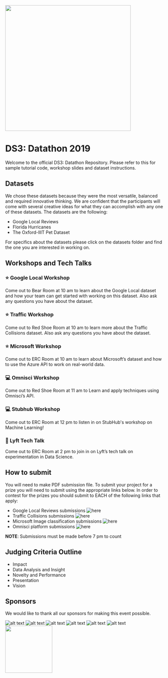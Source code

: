 <img src="https://github.com/data-science-student-society/datathon2019/blob/master/images/datathon.png" width="400" />

# DS3: Datathon 2019
Welcome to the official DS3: Datathon Repository. Please refer to this for sample tutorial code, workshop slides and dataset instructions.

## Datasets
We chose these datasets because they were the most versatile, balanced and required innovative thinking. We are confident that the participants will come with several creative ideas for what they can accomplish with any one of these datasets. The datasets are the following:

- Google Local Reviews 
- Florida Hurricanes
- The Oxford-IIIT Pet Dataset

For specifics about the datasets please click on the datasets folder and find the one you are interested in working on. 

## Workshops and Tech Talks
### :star: Google Local Workshop
Come out to Bear Room at 10 am to learn about the Google Local dataset and how your team can get started with working on this dataset. Also ask any questions you have about the dataset. 

### :star: Traffic Workshop
Come out to Red Shoe Room at 10 am to learn more about the Traffic Collisions dataset. Also ask any questions you have about the dataset. 

### :star: Microsoft Workshop
Come out to ERC Room at 10 am to learn about Microsoft’s dataset and how to use the Azure API to work on real-world data.

### :computer: Omnisci Workshop
Come out to Red Shoe Room at 11 am to Learn and apply techniques using Omnisci’s API.

### :computer: Stubhub Workshop
Come out to ERC Room at 12 pm to listen in on StubHub's workshop on Machine Learning!

### :microphone: Lyft Tech Talk
Come out to ERC Room at 2 pm to join in on Lyft’s tech talk on experimentation in Data Science.

## How to submit 
You will need to make PDF submission file. To  submit your project for a prize you will need to submit using the appropriate links below. In order to contest for the prizes you should submit to EACH of the following links that apply:

- Google Local Reviews submissions ![here](https://ds3datathon-dataset1.devpost.com)
- Traffic Collisions submissions ![here](https://ds3datathon-dataset2.devpost.com)
- Microsoft Image classification submissions ![here](https://www.kaggle.com/t/8911188534f2482a9c2af16ba182dbdc)
- Omnisci platform submissions ![here](https://ds3datathon-omnisci.devpost.com)

**NOTE**: Submissions must be made before 7 pm to count

## Judging Criteria Outline
- Impact
- Data Analysis and Insight
- Novelty and Performance
- Presentation
- Vision

## Sponsors

We would like to thank all our sponsors for making this event possible. 

![alt text](https://github.com/data-science-student-society/datathon2019/blob/master/images/microsoft.png)
![alt text](https://github.com/data-science-student-society/datathon2019/blob/master/images/lyft.png)
![alt text](https://github.com/data-science-student-society/datathon2019/blob/master/images/stubhub.png)
![alt text](https://github.com/data-science-student-society/datathon2019/blob/master/images/omnisci.png)
![alt text](https://github.com/data-science-student-society/datathon2019/blob/master/images/mcc.png)
![alt text](https://github.com/data-science-student-society/datathon2019/blob/master/images/univcenter.png)
<img src="https://github.com/data-science-student-society/datathon2019/blob/master/images/hdsi.jpg" width="150" />
